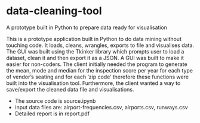 # data-cleaning-tool
A prototype built in Python to prepare data ready for visualisation

This is a prototype application built in Python to do data mining without touching code. It loads, cleans, wrangles, exports to file and visualises data. The GUI was built using the Tkinker library which prompts user to load a dataset, clean it and then export it as a JSON. A GUI was built to make it easier for non-coders. The client initially needed the program to generate the mean, mode and median for the inspection score per year for each type of vendor’s seating and for each ‘zip code’ therefore these functions were built into the visualisation tool. Furthermore, the client wanted a way to save/export the cleaned data file and visualisations.

- The source code is source.ipynb
- input data files are:
airport-frequencies.csv,
airports.csv,
runways.csv
- Detailed report is in report.pdf



